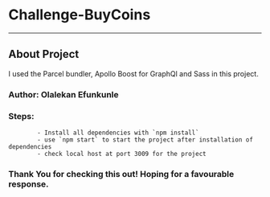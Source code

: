 # Challenge-BuyCoins
---
## About Project
I used the Parcel bundler, Apollo Boost for GraphQl and Sass in this project. 

 ### Author: Olalekan Efunkunle
 
 ### Steps: 
            - Install all dependencies with `npm install`
            - use `npm start` to start the project after installation of dependencies
            - check local host at port 3009 for the project
            
            
            
 ### Thank You for checking this out! Hoping for a favourable response.
